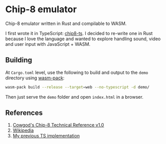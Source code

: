 # Chip-8 emulator

Chip-8 emulator written in Rust and compilable to WASM.

I first wrote it in TypeScript: [chip8-ts](https://github.com/joao-conde/chip8-emulator-ts). I decided to re-write one in Rust because I love the language and wanted to explore handling sound, video and user input with JavaScript + WASM.

## Building

At `Cargo.toml` level, use the following to build and output to the `demo` directory using [wasm-pack](https://rustwasm.github.io/wasm-pack/):

```bash
wasm-pack build --release --target=web --no-typescript -d demo/
```

Then just serve the `demo` folder and open `index.html` in a browser.

## References

1. [Cowgod's Chip-8 Technical Reference v1.0](http://devernay.free.fr/hacks/chip8/C8TECH10.HTM)
2. [Wikipedia](https://en.wikipedia.org/wiki/CHIP-8)
3. [My previous TS implementation](https://github.com/joao-conde/chip8-emulator-ts)
